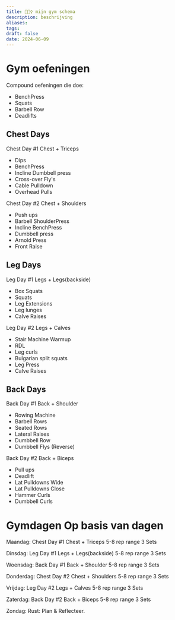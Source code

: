 ```yaml
---
title: 🏋🏾‍♀️ mijn gym schema
description: beschrijving
aliases: 
tags: 
draft: false
date: 2024-06-09
---
```

# Gym oefeningen
Compound oefeningen die doe:
- BenchPress
- Squats
- Barbell Row
- Deadlifts
## Chest Days
Chest Day #1 Chest + Triceps
- Dips
- BenchPress
- Incline Dumbbell press
- Cross-over Fly's
- Cable Pulldown
- Overhead Pulls

Chest Day #2 Chest + Shoulders
- Push ups
- Barbell ShoulderPress
- Incline BenchPress
- Dumbbell press
- Arnold Press
- Front Raise

## Leg Days
Leg Day #1 Legs + Legs(backside)
- Box Squats
- Squats
- Leg Extensions
- Leg lunges
- Calve Raises

Leg Day #2 Legs + Calves
- Stair Machine Warmup
- RDL
- Leg curls
- Bulgarian split squats
- Leg Press
- Calve Raises

## Back Days
Back Day #1 Back + Shoulder
- Rowing Machine
- Barbell Rows
- Seated Rows
- Lateral Raises
- Dumbbell Row
- Dumbbell Flys (Reverse)

Back Day #2 Back + Biceps
- Pull ups
- Deadlift
- Lat Pulldowns Wide
- Lat Pulldowns Close
- Hammer Curls
- Dumbbell Curls

# Gymdagen Op basis van dagen

Maandag:
Chest Day #1 Chest + Triceps
5-8 rep range
3 Sets 

Dinsdag:
Leg Day #1 Legs + Legs(backside)
5-8 rep range
3 Sets

Woensdag:
Back Day #1 Back + Shoulder
5-8 rep range
3 Sets

Donderdag:
Chest Day #2 Chest + Shoulders
5-8 rep range
3 Sets

Vrijdag:
Leg Day #2 Legs + Calves
5-8 rep range
3 Sets

Zaterdag:
Back Day #2 Back + Biceps
5-8 rep range
3 Sets

Zondag: Rust: Plan & Reflecteer. 
